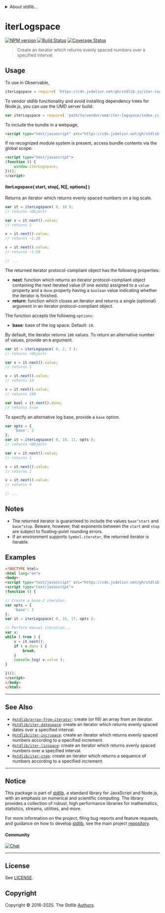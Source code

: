 <!--

@license Apache-2.0

Copyright (c) 2019 The Stdlib Authors.

Licensed under the Apache License, Version 2.0 (the "License");
you may not use this file except in compliance with the License.
You may obtain a copy of the License at

   http://www.apache.org/licenses/LICENSE-2.0

Unless required by applicable law or agreed to in writing, software
distributed under the License is distributed on an "AS IS" BASIS,
WITHOUT WARRANTIES OR CONDITIONS OF ANY KIND, either express or implied.
See the License for the specific language governing permissions and
limitations under the License.

-->


<details>
  <summary>
    About stdlib...
  </summary>
  <p>We believe in a future in which the web is a preferred environment for numerical computation. To help realize this future, we've built stdlib. stdlib is a standard library, with an emphasis on numerical and scientific computation, written in JavaScript (and C) for execution in browsers and in Node.js.</p>
  <p>The library is fully decomposable, being architected in such a way that you can swap out and mix and match APIs and functionality to cater to your exact preferences and use cases.</p>
  <p>When you use stdlib, you can be absolutely certain that you are using the most thorough, rigorous, well-written, studied, documented, tested, measured, and high-quality code out there.</p>
  <p>To join us in bringing numerical computing to the web, get started by checking us out on <a href="https://github.com/stdlib-js/stdlib">GitHub</a>, and please consider <a href="https://opencollective.com/stdlib">financially supporting stdlib</a>. We greatly appreciate your continued support!</p>
</details>

# iterLogspace

[![NPM version][npm-image]][npm-url] [![Build Status][test-image]][test-url] [![Coverage Status][coverage-image]][coverage-url] <!-- [![dependencies][dependencies-image]][dependencies-url] -->

> Create an iterator which returns evenly spaced numbers over a specified interval.

<!-- Section to include introductory text. Make sure to keep an empty line after the intro `section` element and another before the `/section` close. -->

<section class="intro">

</section>

<!-- /.intro -->

<!-- Package usage documentation. -->



<section class="usage">

## Usage

To use in Observable,

```javascript
iterLogspace = require( 'https://cdn.jsdelivr.net/gh/stdlib-js/iter-logspace@umd/browser.js' )
```

To vendor stdlib functionality and avoid installing dependency trees for Node.js, you can use the UMD server build:

```javascript
var iterLogspace = require( 'path/to/vendor/umd/iter-logspace/index.js' )
```

To include the bundle in a webpage,

```html
<script type="text/javascript" src="https://cdn.jsdelivr.net/gh/stdlib-js/iter-logspace@umd/browser.js"></script>
```

If no recognized module system is present, access bundle contents via the global scope:

```html
<script type="text/javascript">
(function () {
    window.iterLogspace;
})();
</script>
```

#### iterLogspace( start, stop\[, N]\[, options] )

Returns an iterator which returns evenly spaced numbers on a log scale.

```javascript
var it = iterLogspace( 0, 10 );
// returns <Object>

var v = it.next().value;
// returns 1

v = it.next().value;
// returns ~1.26

v = it.next().value;
// returns ~1.59

// ...
```

The returned iterator protocol-compliant object has the following properties:

-   **next**: function which returns an iterator protocol-compliant object containing the next iterated value (if one exists) assigned to a `value` property and a `done` property having a `boolean` value indicating whether the iterator is finished.
-   **return**: function which closes an iterator and returns a single (optional) argument in an iterator protocol-compliant object.

The function accepts the following `options`:

-   **base**: base of the log space. Default: `10`.

By default, the iterator returns `100` values. To return an alternative number of values, provide an `N` argument.

```javascript
var it = iterLogspace( 0, 2, 3 );
// returns <Object>

var v = it.next().value;
// returns 1

v = it.next().value;
// returns 10

v = it.next().value;
// returns 100

var bool = it.next().done;
// returns true
```

To specify an alternative log base, provide a `base` option.

```javascript
var opts = {
    'base': 2
};
var it = iterLogspace( 0, 10, 11, opts );
// returns <Object>

var v = it.next().value;
// returns 1

v = it.next().value;
// returns 2

v = it.next().value;
// returns 4

// ...
```

</section>

<!-- /.usage -->

<!-- Package usage notes. Make sure to keep an empty line after the `section` element and another before the `/section` close. -->

<section class="notes">

## Notes

-   The returned iterator is guaranteed to include the values `base^start` and `base^stop`. Beware, however, that exponents between the `start` and `stop` are subject to floating-point rounding errors.
-   If an environment supports `Symbol.iterator`, the returned iterator is iterable.

</section>

<!-- /.notes -->

<!-- Package usage examples. -->

<section class="examples">

## Examples

<!-- eslint no-undef: "error" -->

```html
<!DOCTYPE html>
<html lang="en">
<body>
<script type="text/javascript" src="https://cdn.jsdelivr.net/gh/stdlib-js/iter-logspace@umd/browser.js"></script>
<script type="text/javascript">
(function () {

// Create a base-2 iterator:
var opts = {
    'base': 2
};
var it = iterLogspace( 0, 16, 17, opts );

// Perform manual iteration...
var v;
while ( true ) {
    v = it.next();
    if ( v.done ) {
        break;
    }
    console.log( v.value );
}

})();
</script>
</body>
</html>
```

</section>

<!-- /.examples -->

<!-- Section to include cited references. If references are included, add a horizontal rule *before* the section. Make sure to keep an empty line after the `section` element and another before the `/section` close. -->

<section class="references">

</section>

<!-- /.references -->

<!-- Section for related `stdlib` packages. Do not manually edit this section, as it is automatically populated. -->

<section class="related">

* * *

## See Also

-   <span class="package-name">[`@stdlib/array-from-iterator`][@stdlib/array/from-iterator]</span><span class="delimiter">: </span><span class="description">create (or fill) an array from an iterator.</span>
-   <span class="package-name">[`@stdlib/iter-datespace`][@stdlib/iter/datespace]</span><span class="delimiter">: </span><span class="description">create an iterator which returns evenly spaced dates over a specified interval.</span>
-   <span class="package-name">[`@stdlib/iter-incrspace`][@stdlib/iter/incrspace]</span><span class="delimiter">: </span><span class="description">create an iterator which returns evenly spaced numbers according to a specified increment.</span>
-   <span class="package-name">[`@stdlib/iter-linspace`][@stdlib/iter/linspace]</span><span class="delimiter">: </span><span class="description">create an iterator which returns evenly spaced numbers over a specified interval.</span>
-   <span class="package-name">[`@stdlib/iter-step`][@stdlib/iter/step]</span><span class="delimiter">: </span><span class="description">create an iterator which returns a sequence of numbers according to a specified increment.</span>

</section>

<!-- /.related -->

<!-- Section for all links. Make sure to keep an empty line after the `section` element and another before the `/section` close. -->


<section class="main-repo" >

* * *

## Notice

This package is part of [stdlib][stdlib], a standard library for JavaScript and Node.js, with an emphasis on numerical and scientific computing. The library provides a collection of robust, high performance libraries for mathematics, statistics, streams, utilities, and more.

For more information on the project, filing bug reports and feature requests, and guidance on how to develop [stdlib][stdlib], see the main project [repository][stdlib].

#### Community

[![Chat][chat-image]][chat-url]

---

## License

See [LICENSE][stdlib-license].


## Copyright

Copyright &copy; 2016-2025. The Stdlib [Authors][stdlib-authors].

</section>

<!-- /.stdlib -->

<!-- Section for all links. Make sure to keep an empty line after the `section` element and another before the `/section` close. -->

<section class="links">

[npm-image]: http://img.shields.io/npm/v/@stdlib/iter-logspace.svg
[npm-url]: https://npmjs.org/package/@stdlib/iter-logspace

[test-image]: https://github.com/stdlib-js/iter-logspace/actions/workflows/test.yml/badge.svg?branch=main
[test-url]: https://github.com/stdlib-js/iter-logspace/actions/workflows/test.yml?query=branch:main

[coverage-image]: https://img.shields.io/codecov/c/github/stdlib-js/iter-logspace/main.svg
[coverage-url]: https://codecov.io/github/stdlib-js/iter-logspace?branch=main

<!--

[dependencies-image]: https://img.shields.io/david/stdlib-js/iter-logspace.svg
[dependencies-url]: https://david-dm.org/stdlib-js/iter-logspace/main

-->

[chat-image]: https://img.shields.io/gitter/room/stdlib-js/stdlib.svg
[chat-url]: https://app.gitter.im/#/room/#stdlib-js_stdlib:gitter.im

[stdlib]: https://github.com/stdlib-js/stdlib

[stdlib-authors]: https://github.com/stdlib-js/stdlib/graphs/contributors

[umd]: https://github.com/umdjs/umd
[es-module]: https://developer.mozilla.org/en-US/docs/Web/JavaScript/Guide/Modules

[deno-url]: https://github.com/stdlib-js/iter-logspace/tree/deno
[deno-readme]: https://github.com/stdlib-js/iter-logspace/blob/deno/README.md
[umd-url]: https://github.com/stdlib-js/iter-logspace/tree/umd
[umd-readme]: https://github.com/stdlib-js/iter-logspace/blob/umd/README.md
[esm-url]: https://github.com/stdlib-js/iter-logspace/tree/esm
[esm-readme]: https://github.com/stdlib-js/iter-logspace/blob/esm/README.md
[branches-url]: https://github.com/stdlib-js/iter-logspace/blob/main/branches.md

[stdlib-license]: https://raw.githubusercontent.com/stdlib-js/iter-logspace/main/LICENSE

<!-- <related-links> -->

[@stdlib/array/from-iterator]: https://github.com/stdlib-js/array-from-iterator/tree/umd

[@stdlib/iter/datespace]: https://github.com/stdlib-js/iter-datespace/tree/umd

[@stdlib/iter/incrspace]: https://github.com/stdlib-js/iter-incrspace/tree/umd

[@stdlib/iter/linspace]: https://github.com/stdlib-js/iter-linspace/tree/umd

[@stdlib/iter/step]: https://github.com/stdlib-js/iter-step/tree/umd

<!-- </related-links> -->

</section>

<!-- /.links -->
